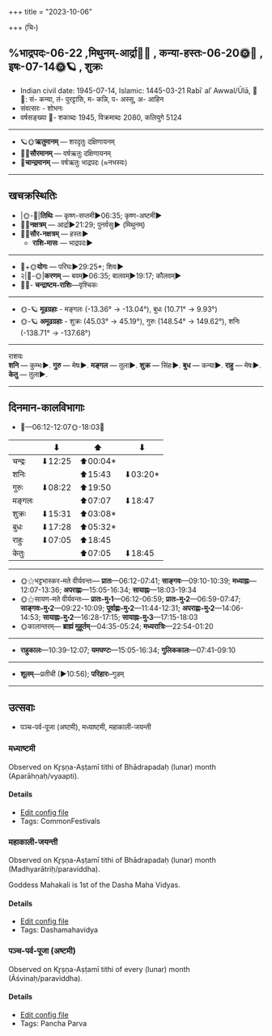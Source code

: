 +++
title = "2023-10-06"

+++
(चि॰)
## %भाद्रपदः-06-22  ,मिथुनम्-आर्द्रा🌛🌌  ,  कन्या-हस्तः-06-20🌞🌌  ,  इषः-07-14🌞🪐  , शुक्रः
- Indian civil date: 1945-07-14, Islamic: 1445-03-21 Rabīʿ alʾ Awwal/Ūlā, 🌌🌞: सं- कन्या, तं- पुरट्टासि, म- कन्नि, प- अस्सू, अ- आहिन
- संवत्सरः - शोभनः
- वर्षसङ्ख्या 🌛- शकाब्दः 1945, विक्रमाब्दः 2080, कलियुगे 5124
___________________
- 🪐🌞**ऋतुमानम्** — शरदृतुः दक्षिणायनम्
- 🌌🌞**सौरमानम्** — वर्षऋतुः दक्षिणायनम्
- 🌛**चान्द्रमानम्** — वर्षऋतुः भाद्रपदः (≈नभस्यः)
___________________


## खचक्रस्थितिः
- |🌞-🌛|**तिथिः** — कृष्ण-सप्तमी►06:35; कृष्ण-अष्टमी►  
- 🌌🌛**नक्षत्रम्** — आर्द्रा►21:29; पुनर्वसुः► (मिथुनम्)  
- 🌌🌞**सौर-नक्षत्रम्** — हस्तः►  
  - **राशि-मासः** — भाद्रपदः► 
___________________
- 🌛+🌞**योगः** — परिघः►29:25*; शिवः►  
- २|🌛-🌞|**करणम्** — बवम्►06:35; बालवम्►19:17; कौलवम्►  
- 🌌🌛- **चन्द्राष्टम-राशिः**—वृश्चिकः  
___________________
- 🌞-🪐 **मूढग्रहाः** - मङ्गलः (-13.36° → -13.04°), बुधः (10.71° → 9.93°)
- 🌞-🪐 **अमूढग्रहाः** - शुक्रः (45.03° → 45.19°), गुरुः (148.54° → 149.62°), शनिः (-138.71° → -137.68°)
___________________
राशयः  
**शनि** — कुम्भः►. **गुरु** — मेषः►. **मङ्गल** — तुला►. **शुक्र** — सिंहः►. **बुध** — कन्या►. **राहु** — मेषः►. **केतु** — तुला►. 
___________________


## दिनमान-कालविभागाः
- 🌅—06:12-12:07🌞-18:03🌇  

|      |⬇     |⬆     |⬇     |
|------|-----|-----|------|
|चन्द्रः|⬇12:25 |⬆00:04*|     |
|शनिः   |     |⬆15:43 |⬇03:20*|
|गुरुः  |⬇08:22 |⬆19:50 |     |
|मङ्गलः |     |⬆07:07 |⬇18:47 |
|शुक्रः |⬇15:31 |⬆03:08*|     |
|बुधः   |⬇17:28 |⬆05:32*|     |
|राहुः  |⬇07:05 |⬆18:45 |     |
|केतुः  |     |⬆07:05 |⬇18:45 |
___________________
- 🌞⚝भट्टभास्कर-मते वीर्यवन्तः— **प्रातः**—06:12-07:41; **साङ्गवः**—09:10-10:39; **मध्याह्नः**—12:07-13:36; **अपराह्णः**—15:05-16:34; **सायाह्नः**—18:03-19:34  
- 🌞⚝सायण-मते वीर्यवन्तः— **प्रातः-मु॰1**—06:12-06:59; **प्रातः-मु॰2**—06:59-07:47; **साङ्गवः-मु॰2**—09:22-10:09; **पूर्वाह्णः-मु॰2**—11:44-12:31; **अपराह्णः-मु॰2**—14:06-14:53; **सायाह्नः-मु॰2**—16:28-17:15; **सायाह्नः-मु॰3**—17:15-18:03  
- 🌞कालान्तरम्— **ब्राह्मं मुहूर्तम्**—04:35-05:24; **मध्यरात्रिः**—22:54-01:20  
___________________
- **राहुकालः**—10:39-12:07; **यमघण्टः**—15:05-16:34; **गुलिककालः**—07:41-09:10  
___________________
- **शूलम्**—प्रतीची (►10:56); **परिहारः**–गुडम्  
___________________

## उत्सवाः
- पञ्च-पर्व-पूजा (अष्टमी), मध्याष्टमी, महाकाली-जयन्ती
### मध्याष्टमी

Observed on Kr̥ṣṇa-Aṣṭamī tithi of Bhādrapadaḥ (lunar) month (Aparāhṇaḥ/vyaapti). 



#### Details
- [Edit config file](https://github.com/jyotisham/adyatithi/blob/master/general/lunar_month/tithi/06/23/madhyASTamI.toml)
- Tags: CommonFestivals


### महाकाली-जयन्ती

Observed on Kr̥ṣṇa-Aṣṭamī tithi of Bhādrapadaḥ (lunar) month (Madhyarātriḥ/paraviddha). 

Goddess Mahakali is 1st of the Dasha Maha Vidyas.

#### Details
- [Edit config file](https://github.com/jyotisham/adyatithi/blob/master/devatA/dashamahAvidyA/lunar_month/tithi/06/23/mahAkAlI~jayantI.toml)
- Tags: Dashamahavidya


### पञ्च-पर्व-पूजा (अष्टमी)

Observed on Kr̥ṣṇa-Aṣṭamī tithi of every (lunar) month (Āśvinaḥ/paraviddha). 



#### Details
- [Edit config file](https://github.com/jyotisham/adyatithi/blob/master/devatA/devIparva/lunar_month/tithi/00/23/pancha-parva-3.toml)
- Tags: Pancha Parva


